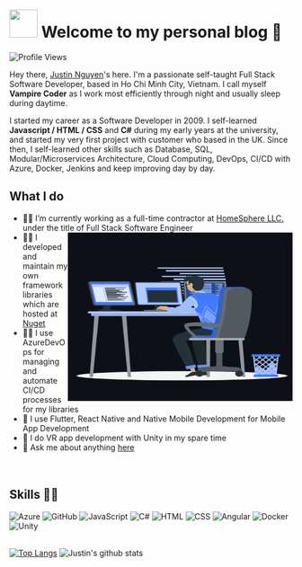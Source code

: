 
# <img src="https://i.pinimg.com/originals/00/4b/17/004b173f6e3d6843df10114e087f30a8.gif" width="50" height="50" /> Welcome to my personal blog 👋
![Profile Views](https://hits.seeyoufarm.com/api/count/incr/badge.svg?url=https://github.com/JustinChasez/&title=Profile%20Views)

Hey there, [Justin Nguyen](mailto:me@justinchasez.com)'s here. I'm a passionate self-taught Full Stack Software Developer, based in Ho Chi Minh City, Vietnam. I call myself **Vampire Coder** as I work most efficiently through night and usually sleep during daytime.

I started my career as a Software Developer in 2009. I self-learned **Javascript / HTML / CSS** and **C#** during my early years at the university, and started my very first project with customer who based in the UK. Since then, I self-learned other skills such as Database, SQL, Modular/Microservices Architecture, Cloud Computing, DevOps, CI/CD with Azure, Docker, Jenkins and keep improving day by day.

## What I do
- 👨‍💻 I’m currently working as a full-time contractor at [HomeSphere LLC.](https://www.homesphere.com) under the title of Full Stack Software Engineer <img align="right" top="100" height="300" width="400" src="https://github.com/JustinChasez/JustinChasez/blob/main/animation_500_coding.gif?raw=true"></img>
- 👨‍💻 I developed and maintain my own framework libraries which are hosted at [Nuget](https://www.nuget.org/profiles/Dotnet_Brightener)
- 👨‍💻 I use AzureDevOps for managing and automate CI/CD processes for my libraries
- 🔭 I use Flutter, React Native and Native Mobile Development for Mobile App Development
- 🌱 I do VR app development with Unity in my spare time
- 💬 Ask me about anything [here](https://github.com/JustinChasez/JustinChasez/issues)
  <br/>
  <br/>
  <br/>

## Skills 👨‍💻
<img class="skill-item-logo" alt="Azure" width="24px" src="https://cdn.jsdelivr.net/npm/simple-icons@3.2.0/icons/microsoftazure.svg" />
<img class="skill-item-logo" alt="GitHub" width="24px" src="https://cdn.jsdelivr.net/npm/simple-icons@3.2.0/icons/github.svg" />
<img class="skill-item-logo" alt="JavaScript" width="24px" src="https://cdn.jsdelivr.net/npm/simple-icons@3.2.0/icons/javascript.svg" />
<img class="skill-item-logo" alt="C#" width="24px" src="https://cdn.jsdelivr.net/npm/simple-icons@3.2.0/icons/csharp.svg" />
<img class="skill-item-logo" alt="HTML" width="24px" src="https://cdn.jsdelivr.net/npm/simple-icons@3.2.0/icons/html5.svg" />
<img class="skill-item-logo" alt="CSS" width="24px" src="https://cdn.jsdelivr.net/npm/simple-icons@3.2.0/icons/css3.svg" />
<img class="skill-item-logo" alt="Angular" width="24px" src="https://cdn.jsdelivr.net/npm/simple-icons@3.2.0/icons/angular.svg" />
<img class="skill-item-logo" alt="Docker" width="24px" src="https://cdn.jsdelivr.net/npm/simple-icons@3.2.0/icons/docker.svg" />
<img class="skill-item-logo" alt="Unity" width="24px" src="https://cdn.jsdelivr.net/npm/simple-icons@3.2.0/icons/unity.svg" />
<br/>
<br/>

[![Top Langs](https://github-readme-stats.vercel.app/api/top-langs/?username=JustinChasez&layout=compact&theme=highcontrast)](https://github.com/JustinChasez/)
![Justin's github stats](https://github-readme-stats.vercel.app/api?username=JustinChasez&count_private=true&show_icons=true&theme=highcontrast)
